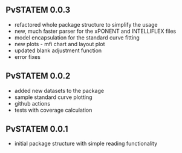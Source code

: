 PvSTATEM 0.0.3
---------------------------------------------------------------
* refactored whole package structure to simplify the usage
* new, much faster parser for the xPONENT and INTELLIFLEX files
* model encapsulation for the standard curve fitting
* new plots - mfi chart and layout plot
* updated blank adjustment function
* error fixes


PvSTATEM 0.0.2
---------------------------------------------------------------
* added new datasets to the package
* sample standard curve plotting
* github actions
* tests with coverage calculation


PvSTATEM 0.0.1
---------------------------------------------------------------
* initial package structure with simple reading functionality
